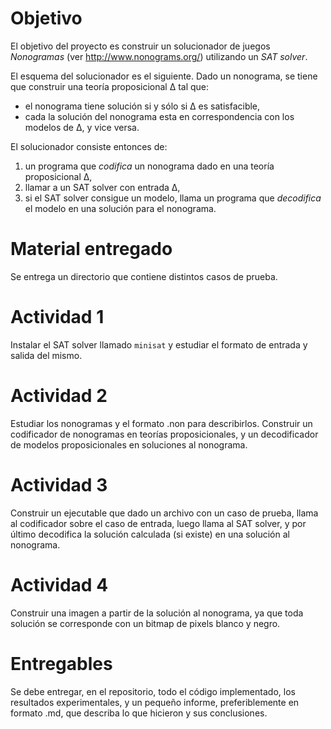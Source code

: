 # Objetivo

El objetivo del proyecto es construir un solucionador de juegos *Nonogramas*
(ver http://www.nonograms.org/) utilizando un *SAT solver*.

El esquema del solucionador es el siguiente. Dado un nonograma, se tiene
que construir una teor&iacute;a proposicional &Delta; tal que:
* el nonograma tiene soluci&oacute;n si y s&oacute;lo si &Delta; es satisfacible,
* cada la soluci&oacute;n del nonograma esta en correspondencia con los modelos de &Delta;, y vice versa.

El solucionador consiste entonces de:
1. un programa que *codifica* un nonograma dado en una teor&iacute;a proposicional &Delta;,
2. llamar a un SAT solver con entrada &Delta;,
3. si el SAT solver consigue un modelo, llama un programa que *decodifica* el modelo en una soluci&oacute;n para el nonograma.

# Material entregado

Se entrega un directorio que contiene distintos casos de prueba.

# Actividad 1

Instalar el SAT solver llamado ```minisat``` y estudiar el formato de entrada y salida del mismo.

# Actividad 2

Estudiar los nonogramas y el formato .non para describirlos. Construir un codificador de nonogramas en teor&iacute;as proposicionales,
y un decodificador de modelos proposicionales en soluciones al nonograma.

# Actividad 3

Construir un ejecutable que dado un archivo con un caso de prueba, llama al codificador
sobre el caso de entrada, luego llama al SAT solver, y por &uacute;ltimo decodifica la
soluci&oacute;n calculada (si existe) en una soluci&oacute;n al nonograma.

# Actividad 4

Construir una imagen a partir de la soluci&oacute;n al nonograma, ya que toda
soluci&oacute;n se corresponde con un bitmap de pixels blanco y negro.

# Entregables

Se debe entregar, en el repositorio, todo el c&oacute;digo implementado,
los resultados experimentales, y un peque&ntilde;o informe, preferiblemente
en formato .md, que describa lo que hicieron y sus conclusiones.

